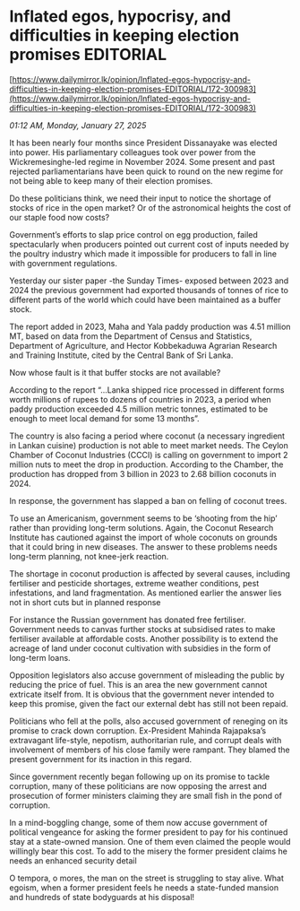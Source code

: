 # Inflated egos, hypocrisy, and difficulties in keeping election promises EDITORIAL

[https://www.dailymirror.lk/opinion/Inflated-egos-hypocrisy-and-difficulties-in-keeping-election-promises-EDITORIAL/172-300983](https://www.dailymirror.lk/opinion/Inflated-egos-hypocrisy-and-difficulties-in-keeping-election-promises-EDITORIAL/172-300983)

*01:12 AM, Monday, January 27, 2025*

It has been nearly four months since President Dissanayake was elected into power. His parliamentary colleagues took over power from the Wickremesinghe-led regime in November 2024. Some present and past rejected parliamentarians have been quick to round on the new regime for not being able to keep many of their election promises.

Do these politicians think, we need their input to notice the shortage of stocks of rice in the open market? Or of the astronomical heights the cost of our staple food now costs?

Government’s efforts to slap price control on egg production, failed spectacularly when producers pointed out current cost of inputs needed by the poultry industry which made it impossible for producers to fall in line with government regulations.

Yesterday our sister paper -the Sunday Times- exposed between 2023 and 2024 the previous government had exported thousands of tonnes of rice to different parts of the world which could have been maintained as a buffer stock.

The report added in 2023, Maha and Yala paddy production was 4.51 million MT, based on data from the Department of Census and Statistics, Department of Agriculture, and Hector Kobbekaduwa Agrarian Research and Training Institute, cited by the Central Bank of Sri Lanka.

Now whose fault is it that buffer stocks are not available?

According to the report “...Lanka shipped rice processed in different forms worth millions of rupees to dozens of countries in 2023, a period when paddy production exceeded 4.5 million metric tonnes, estimated to be enough to meet local demand for some 13 months”.

The country is also facing a period where coconut (a necessary ingredient in Lankan cuisine) production is not able to meet market needs. The Ceylon Chamber of Coconut Industries (CCCI) is calling on government to import 2 million nuts to meet the drop in production. According to the Chamber, the production has dropped from 3 billion in 2023 to 2.68 billion coconuts in 2024.

In response, the government has slapped a ban on felling of coconut trees.

To use an Americanism, government seems to be ‘shooting from the hip’ rather than providing long-term solutions. Again, the Coconut Research Institute has cautioned against the import of whole coconuts on grounds that it could bring in new diseases. The answer to these problems needs long-term planning, not knee-jerk reaction.

The shortage in coconut production is affected by several causes, including fertiliser and pesticide shortages, extreme weather conditions, pest infestations, and land fragmentation. As mentioned earlier the answer lies not in short cuts but in planned response

For instance the Russian government has donated free fertiliser. Government needs to canvas further stocks at subsidised rates to make fertiliser available at affordable costs. Another possibility is to extend the acreage of land under coconut cultivation with subsidies in the form of long-term loans.

Opposition legislators also accuse government of misleading the public by reducing the price of fuel. This is an area the new government cannot extricate itself from. It is obvious that the government never intended to keep this promise, given the fact our external debt has still not been repaid.

Politicians who fell at the polls, also accused government of reneging on its promise to crack down corruption. Ex-President Mahinda Rajapaksa’s extravagant life-style, nepotism, authoritarian rule, and corrupt deals with involvement of members of his close family were rampant. They blamed the present government for its inaction in this regard.

Since government recently began following up on its promise to tackle corruption, many of these politicians are now opposing the arrest and prosecution of former ministers claiming they are small fish in the pond of corruption.

In a mind-boggling change, some of them now accuse government of political vengeance for asking the former president to pay for his continued stay at a state-owned mansion. One of them even claimed the people would willingly bear this cost. To add to the misery the former president claims he needs an enhanced security detail

O tempora, o mores, the man on the street is struggling to stay alive. What egoism, when a former president feels he needs a state-funded mansion and hundreds of state bodyguards at his disposal!

